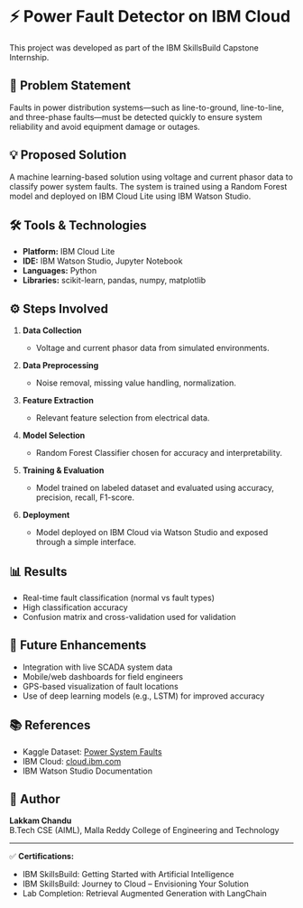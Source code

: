 # ⚡ Power Fault Detector on IBM Cloud

This project was developed as part of the IBM SkillsBuild Capstone Internship.

## 📌 Problem Statement

Faults in power distribution systems—such as line-to-ground, line-to-line, and three-phase faults—must be detected quickly to ensure system reliability and avoid equipment damage or outages.

## 💡 Proposed Solution

A machine learning-based solution using voltage and current phasor data to classify power system faults. The system is trained using a Random Forest model and deployed on IBM Cloud Lite using IBM Watson Studio.

## 🛠️ Tools & Technologies

- **Platform:** IBM Cloud Lite
- **IDE:** IBM Watson Studio, Jupyter Notebook
- **Languages:** Python
- **Libraries:** scikit-learn, pandas, numpy, matplotlib

## ⚙️ Steps Involved

1. **Data Collection**  
   - Voltage and current phasor data from simulated environments.

2. **Data Preprocessing**  
   - Noise removal, missing value handling, normalization.

3. **Feature Extraction**  
   - Relevant feature selection from electrical data.

4. **Model Selection**  
   - Random Forest Classifier chosen for accuracy and interpretability.

5. **Training & Evaluation**  
   - Model trained on labeled dataset and evaluated using accuracy, precision, recall, F1-score.

6. **Deployment**  
   - Model deployed on IBM Cloud via Watson Studio and exposed through a simple interface.

## 📊 Results

- Real-time fault classification (normal vs fault types)
- High classification accuracy
- Confusion matrix and cross-validation used for validation

## 🚀 Future Enhancements

- Integration with live SCADA system data
- Mobile/web dashboards for field engineers
- GPS-based visualization of fault locations
- Use of deep learning models (e.g., LSTM) for improved accuracy

## 📚 References

- Kaggle Dataset: [Power System Faults](https://www.kaggle.com/datasets/ziya07/power-systemfaults-dataset)  
- IBM Cloud: [cloud.ibm.com](https://cloud.ibm.com)  
- IBM Watson Studio Documentation

## 👤 Author

**Lakkam Chandu**  
B.Tech CSE (AIML), Malla Reddy College of Engineering and Technology

---

✅ **Certifications:**
- IBM SkillsBuild: Getting Started with Artificial Intelligence
- IBM SkillsBuild: Journey to Cloud – Envisioning Your Solution
- Lab Completion: Retrieval Augmented Generation with LangChain
